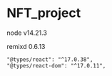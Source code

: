 # NFT_project
 
node v14.21.3

remixd 0.6.13

    "@types/react": "^17.0.38",
    "@types/react-dom": "^17.0.11",
